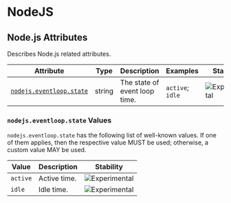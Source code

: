 <!--- Hugo front matter used to generate the website version of this page:
--->

<!-- NOTE: THIS FILE IS AUTOGENERATED. DO NOT EDIT BY HAND. -->
<!-- see templates/registry/markdown/attribute_namespace.md.j2 -->

# NodeJS

## Node.js Attributes

Describes Node.js related attributes.

| Attribute | Type | Description | Examples | Stability |
|---|---|---|---|---|
| <a id="nodejs-eventloop-state" href="#nodejs-eventloop-state">`nodejs.eventloop.state`</a> | string | The state of event loop time. | `active`; `idle` | ![Experimental](https://img.shields.io/badge/-experimental-blue) |

### `nodejs.eventloop.state` Values

`nodejs.eventloop.state` has the following list of well-known values. If one of them applies, then the respective value MUST be used; otherwise, a custom value MAY be used.

| Value  | Description | Stability |
|---|---|---|
| `active` | Active time. | ![Experimental](https://img.shields.io/badge/-experimental-blue) |
| `idle` | Idle time. | ![Experimental](https://img.shields.io/badge/-experimental-blue) |
